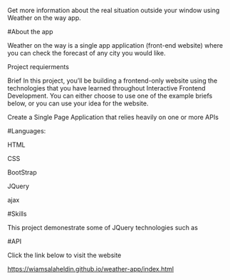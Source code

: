 Get more information about the real situation outside your window using Weather on the way app.

#About the app

Weather on the way is a single app application (front-end website) where you can check the forecast of any city you would like.

Project requierments

Brief In this project, you’ll be building a frontend-only website using the technologies that you have learned throughout Interactive Frontend Development. You can either choose to use one of the example briefs below, or you can use your idea for the website.

Create a Single Page Application that relies heavily on one or more APIs

#Languages:

HTML

CSS

BootStrap

JQuery

ajax

#Skills

This project demonestrate some of JQuery technologies such as

#API


Click the link below to visit the website

https://wiamsalaheldin.github.io/weather-app/index.html
